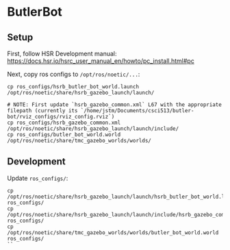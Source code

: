 # ButlerBot


## Setup

First, follow HSR Development manual: https://docs.hsr.io/hsrc_user_manual_en/howto/pc_install.html#pc

Next, copy ros configs to `/opt/ros/noetic/...`:
```
cp ros_configs/hsrb_butler_bot_world.launch /opt/ros/noetic/share/hsrb_gazebo_launch/launch/

# NOTE: First update `hsrb_gazebo_common.xml` L67 with the appropriate filepath (currently its `/home/jstm/Documents/csci513/butler-bot/rviz_configs/rviz_config.rviz`)
cp ros_configs/hsrb_gazebo_common.xml /opt/ros/noetic/share/hsrb_gazebo_launch/launch/include/
cp ros_configs/butler_bot_world.world /opt/ros/noetic/share/tmc_gazebo_worlds/worlds/
```


## Development

Update `ros_configs/`:
```
cp /opt/ros/noetic/share/hsrb_gazebo_launch/launch/hsrb_butler_bot_world.launch ros_configs/
cp /opt/ros/noetic/share/hsrb_gazebo_launch/launch/include/hsrb_gazebo_common.xml ros_configs/
cp /opt/ros/noetic/share/tmc_gazebo_worlds/worlds/butler_bot_world.world ros_configs/
``